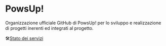 # PowsUp!

Organizzazione ufficiale GitHub di PowsUp! per lo sviluppo e realizzazione di progetti inerenti ed integrati al progetto.

🛠️[Stato dei servizi](https://powsup.statuspage.io/)
